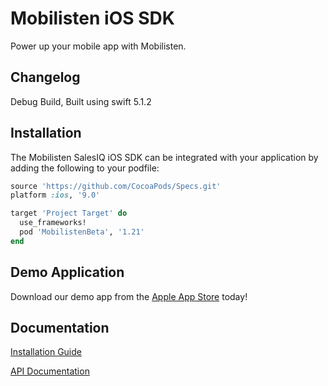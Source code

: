 Mobilisten iOS SDK
=================

Power up your mobile app with Mobilisten.

## Changelog
Debug Build,  Built using swift 5.1.2
## Installation
The Mobilisten SalesIQ iOS SDK can be integrated with your application by adding the following to your podfile:

```ruby
source 'https://github.com/CocoaPods/Specs.git'
platform :ios, '9.0'

target 'Project Target' do
  use_frameworks!
  pod 'MobilistenBeta', '1.21'
end
```

## Demo Application
Download our demo app from the [Apple App Store](http://itunes.apple.com/us/app/mobilisten-by-zoho-salesiq/id1456241226) today! 

## Documentation
[Installation Guide](https://www.zoho.com/salesiq/help/developer-section/ios-mobile-sdk-installation.html) 

[API Documentation](https://www.zoho.com/salesiq/help/developer-section/ios-sdk-event-widget.html)
